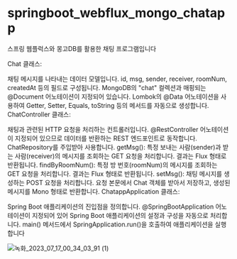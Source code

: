 # springboot_webflux_mongo_chatapp
스프링 웹플럭스와 몽고DB를 활용한 채팅 프로그램입니다

Chat 클래스:

채팅 메시지를 나타내는 데이터 모델입니다.
id, msg, sender, receiver, roomNum, createdAt 등의 필드로 구성됩니다.
MongoDB의 "chat" 컬렉션과 매핑되는 @Document 어노테이션이 지정되어 있습니다.
Lombok의 @Data 어노테이션을 사용하여 Getter, Setter, Equals, toString 등의 메서드를 자동으로 생성합니다.
ChatController 클래스:

채팅과 관련된 HTTP 요청을 처리하는 컨트롤러입니다.
@RestController 어노테이션이 지정되어 있으므로 데이터를 반환하는 REST 엔드포인트로 동작합니다.
ChatRepository를 주입받아 사용합니다.
getMsg(): 특정 보내는 사람(sender)과 받는 사람(receiver)의 메시지를 조회하는 GET 요청을 처리합니다. 결과는 Flux<Chat> 형태로 반환됩니다.
findByRoomNum(): 특정 방 번호(roomNum)의 메시지를 조회하는 GET 요청을 처리합니다. 결과는 Flux<Chat> 형태로 반환됩니다.
setMsg(): 채팅 메시지를 생성하는 POST 요청을 처리합니다. 요청 본문에서 Chat 객체를 받아서 저장하고, 생성된 메시지를 Mono<Chat> 형태로 반환합니다.
ChatappApplication 클래스:

Spring Boot 애플리케이션의 진입점을 정의합니다.
@SpringBootApplication 어노테이션이 지정되어 있어 Spring Boot 애플리케이션의 설정과 구성을 자동으로 처리합니다.
main() 메서드에서 SpringApplication.run()을 호출하여 애플리케이션을 실행합니다

![녹화_2023_07_17_00_34_03_91 (1)](https://github.com/kangjungmook/springboot_webflux_mongo_chatapp/assets/106642094/4985ff5c-f1d8-4cc9-8a8a-538e33d1be80)

